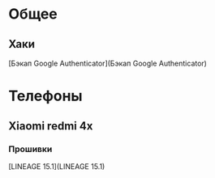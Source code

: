 # Общее

## Хаки

[Бэкап Google Authenticator](Бэкап Google Authenticator)

# Телефоны

## Xiaomi redmi 4x

### Прошивки

[LINEAGE 15.1](LINEAGE 15.1)
